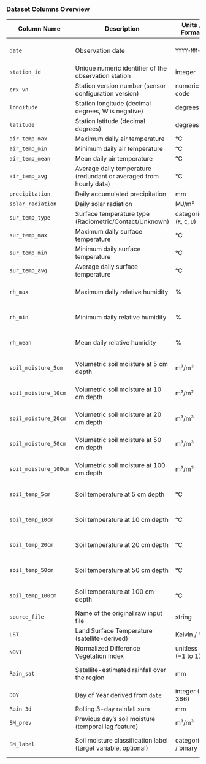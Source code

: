 ### **Dataset Columns Overview**

| **Column Name**       | **Description**                                                    | **Units / Format**          | **Source**               |
| --------------------- | ------------------------------------------------------------------ | --------------------------- | ------------------------ |
| `date`                | Observation date                                                   | `YYYY-MM-DD`                | USCRN / ECE sensor       |
| `station_id`          | Unique numeric identifier of the observation station               | integer                     | USCRN metadata           |
| `crx_vn`              | Station version number (sensor configuration version)              | numeric code                | USCRN                    |
| `longitude`           | Station longitude (decimal degrees, W is negative)                 | degrees                     | USCRN                    |
| `latitude`            | Station latitude (decimal degrees)                                 | degrees                     | USCRN                    |
| `air_temp_max`        | Maximum daily air temperature                                      | °C                          | USCRN                    |
| `air_temp_min`        | Minimum daily air temperature                                      | °C                          | USCRN                    |
| `air_temp_mean`       | Mean daily air temperature                                         | °C                          | USCRN                    |
| `air_temp_avg`        | Average daily temperature (redundant or averaged from hourly data) | °C                          | USCRN                    |
| `precipitation`       | Daily accumulated precipitation                                    | mm                          | USCRN                    |
| `solar_radiation`     | Daily solar radiation                                              | MJ/m²                       | USCRN                    |
| `sur_temp_type`       | Surface temperature type (Radiometric/Contact/Unknown)             | categorical (`R`, `C`, `U`) | USCRN                    |
| `sur_temp_max`        | Maximum daily surface temperature                                  | °C                          | USCRN                    |
| `sur_temp_min`        | Minimum daily surface temperature                                  | °C                          | USCRN                    |
| `sur_temp_avg`        | Average daily surface temperature                                  | °C                          | USCRN                    |
| `rh_max`              | Maximum daily relative humidity                                    | %                           | Derived / ECE sensor     |
| `rh_min`              | Minimum daily relative humidity                                    | %                           | Derived / ECE sensor     |
| `rh_mean`             | Mean daily relative humidity                                       | %                           | Derived / ECE sensor     |
| `soil_moisture_5cm`   | Volumetric soil moisture at 5 cm depth                             | m³/m³                       | USCRN / ECE sensor       |
| `soil_moisture_10cm`  | Volumetric soil moisture at 10 cm depth                            | m³/m³                       | USCRN / ECE sensor       |
| `soil_moisture_20cm`  | Volumetric soil moisture at 20 cm depth                            | m³/m³                       | USCRN / ECE sensor       |
| `soil_moisture_50cm`  | Volumetric soil moisture at 50 cm depth                            | m³/m³                       | USCRN / ECE sensor       |
| `soil_moisture_100cm` | Volumetric soil moisture at 100 cm depth                           | m³/m³                       | USCRN / ECE sensor       |
| `soil_temp_5cm`       | Soil temperature at 5 cm depth                                     | °C                          | USCRN / ECE sensor       |
| `soil_temp_10cm`      | Soil temperature at 10 cm depth                                    | °C                          | USCRN / ECE sensor       |
| `soil_temp_20cm`      | Soil temperature at 20 cm depth                                    | °C                          | USCRN / ECE sensor       |
| `soil_temp_50cm`      | Soil temperature at 50 cm depth                                    | °C                          | USCRN / ECE sensor       |
| `soil_temp_100cm`     | Soil temperature at 100 cm depth                                   | °C                          | USCRN / ECE sensor       |
| `source_file`         | Name of the original raw input file                                | string                      | Pipeline metadata        |
| `LST`                 | Land Surface Temperature (satellite-derived)                       | Kelvin / °C                 | MODIS / GEE              |
| `NDVI`                | Normalized Difference Vegetation Index                             | unitless (−1 to 1)          | MODIS / GEE              |
| `Rain_sat`            | Satellite-estimated rainfall over the region                       | mm                          | GEE (CHIRPS / GPM)       |
| `DOY`                 | Day of Year derived from `date`                                    | integer (1–366)             | Computed                 |
| `Rain_3d`             | Rolling 3-day rainfall sum                                         | mm                          | Computed                 |
| `SM_prev`             | Previous day’s soil moisture (temporal lag feature)                | m³/m³                       | Computed                 |
| `SM_label`            | Soil moisture classification label (target variable, optional)     | categorical / binary        | Future (model-generated) |
